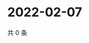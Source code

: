 # 2022-02-07

共 0 条

<!-- BEGIN WEIBO -->
<!-- 最后更新时间 Mon Feb 07 2022 13:00:32 GMT+0800 (China Standard Time) -->

<!-- END WEIBO -->
